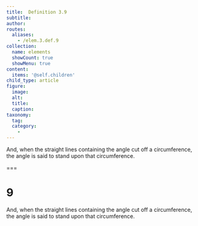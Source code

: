 ```yaml
---
title:  Definition 3.9
subtitle: 
author:
routes:
  aliases:
    - /elem.3.def.9
collection:
  name: elements
  showCount: true
  showMenu: true
content:
  items: '@self.children'
child_type: article
figure:
  image:
  alt:
  title:
  caption:
taxonomy:
  tag:
  category:
    - 
---
```


<p>And, when the straight lines containing the angle cut off a circumference, the angle is said to <hi rend="bold">stand upon</hi> that circumference.</p>

===

<h1>9</h1>
<p>And, when the straight lines containing the angle cut off a circumference, the angle is said to <span class="bold">stand upon</span> that circumference.</p>
